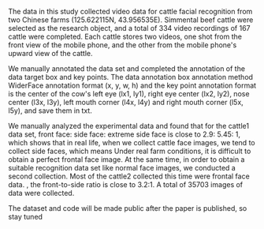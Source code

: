 The data in this study collected video data for cattle facial recognition from two Chinese farms (125.622115N, 43.956535E). Simmental beef cattle were selected as the research object, and a total of 334 video recordings of 167 cattle were completed. Each cattle stores two videos, one shot from the front view of the mobile phone, and the other from the mobile phone's upward view of the cattle.

We manually annotated the data set and completed the annotation of the data target box and key points. The data annotation box annotation method WiderFace annotation format (x, y, w, h) and the key point annotation format is the center of the cow's left eye (lx1, ly1), right eye center (lx2, ly2), nose center (l3x, l3y), left mouth corner (l4x, l4y) and right mouth corner (l5x, l5y), and save them in txt.

We manually analyzed the experimental data and found that for the cattle1 data set, front face: side face: extreme side face is close to 2.9: 5.45: 1, which shows that in real life, when we collect cattle face images, we tend to collect side faces, which means Under real farm conditions, it is difficult to obtain a perfect frontal face image. At the same time, in order to obtain a suitable recognition data set like normal face images, we conducted a second collection. Most of the cattle2 collected this time were frontal face data. , the front-to-side ratio is close to 3.2:1. A total of 35703 images of data were collected.

The dataset and code will be made public after the paper is published, so stay tuned

